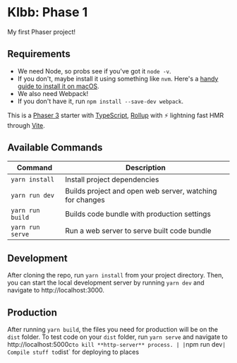 # Klbb: Phase 1

My first Phaser project!

## Requirements

* We need Node, so probs see if you've got it `node -v`.
 * If you don't, maybe install it using something like `nvm`. Here's a [handy guide to install it on macOS](https://tecadmin.net/install-nvm-macos-with-homebrew/).
* We also need Webpack!
 * If you don't have it, run `npm install --save-dev webpack`.

This is a [Phaser 3](https://github.com/photonstorm/phaser) starter with [TypeScript](https://www.typescriptlang.org/), [Rollup](https://rollupjs.org) with ⚡️ lightning fast HMR through [Vite](https://vitejs.dev/).

## Available Commands

| Command | Description |
|---------|-------------|
| `yarn install` | Install project dependencies |
| `yarn run dev` | Builds project and open web server, watching for changes |
| `yarn run build` | Builds code bundle with production settings  |
| `yarn run serve` | Run a web server to serve built code bundle |

## Development

After cloning the repo, run `yarn install` from your project directory. Then, you can start the local development
server by running `yarn dev` and navigate to http://localhost:3000.

## Production

After running `yarn build`, the files you need for production will be on the `dist` folder. To test code on your `dist` folder, run `yarn serve` and navigate to http://localhost:5000c` to kill **http-server** process. |
| `npm run dev` | Compile stuff to `dist` for deploying to places 